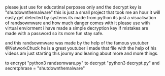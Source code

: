 please just use for educatinal perposes only and the decrypt key is "shutdownthemalware"
this is just a small project that took me an hour it will easly get detected by systems its made from python its just a visualisation of randsowmware and how much danger comes with it please use with virtual enviorment i have made a simple decryption key if mistakes are made with a password so its more fun stay safe.

and this randsowmware was made by the help of the famous youtuber @NetworkChuck he is a great youtuber i made that file with the help of his videos am just starting this journy and leaning about more and more things.

to encrypt "python3 randsomware.py"
to decrypt "python3 decrypt.py" and secretphrase = "shutdownthemalware"
